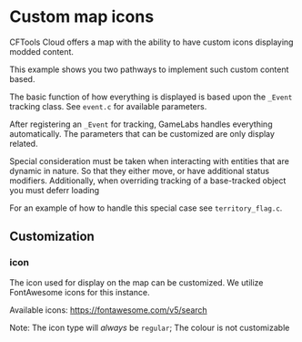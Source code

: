 # Custom map icons
CFTools Cloud offers a map with the ability to have custom icons displaying modded content.

This example shows you two pathways to implement such custom content based.

The basic function of how everything is displayed is based upon the `_Event` tracking class. See `event.c` for available parameters.

After registering an `_Event` for tracking, GameLabs handles everything automatically. The parameters that can be customized are only display related.

Special consideration must be taken when interacting with entities that are dynamic in nature. So that they either move, or have additional status modifiers. Additionally, when overriding tracking of a base-tracked object you must deferr loading 

For an example of how to handle this special case see `territory_flag.c`.

## Customization
### icon
The icon used for display on the map can be customized. We utilize FontAwesome icons for this instance.

Available icons: https://fontawesome.com/v5/search

Note: The icon type will *always* be `regular`; The colour is not customizable